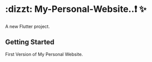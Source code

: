 # :dizzt: My-Personal-Website..:exclamation: :sparkles:

A new Flutter project.

## Getting Started

First Version of My Personal Website.
